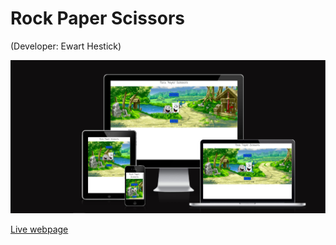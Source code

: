 # Rock Paper Scissors
(Developer: Ewart Hestick)

![Mockup image](docs/iamresponsive.JPG)

[Live webpage](https://ewie1.github.io/Ewie_RPS_Rebuilt/)

